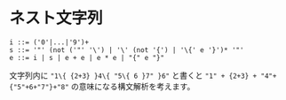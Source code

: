 # ネスト文字列

    i ::= ('0'|...|'9')+
    s ::= '"' (not ('"' '\') | '\' (not '{') | '\{' e '}')* '"'
    e ::= i | s | e + e | e * e | "{" e "}"

文字列内に `"1\{ {2+3} }4\{ "5\{ 6 }7" }6"` と書くと `"1" + {2+3} + "4"+{"5"+6+"7"}+"8"` の意味になる構文解析を考えます。
